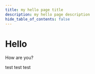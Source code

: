 ```yaml
---
title: my hello page title
description: my hello page description
hide_table_of_contents: false
---
```


# Hello

How are you?

test test test 